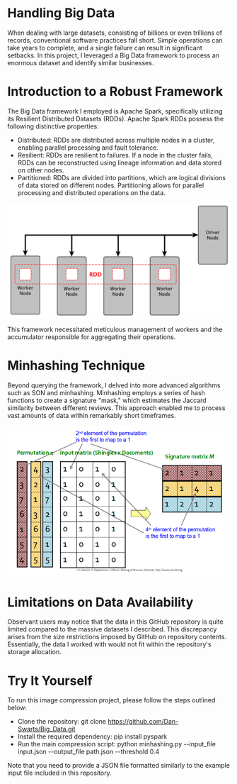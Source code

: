 # Handling Big Data

When dealing with large datasets, consisting of billions or even trillions of records, conventional software practices fall short. Simple operations can take years to complete, and a single failure can result in significant setbacks. In this project, I leveraged a Big Data framework to process an enormous dataset and identify similar businesses.

# Introduction to a Robust Framework

The Big Data framework I employed is Apache Spark, specifically utilizing its Resilient Distributed Datasets (RDDs). Apache Spark RDDs possess the following distinctive properties:

- Distributed: RDDs are distributed across multiple nodes in a cluster, enabling parallel processing and fault tolerance.
- Resilient: RDDs are resilient to failures. If a node in the cluster fails, RDDs can be reconstructed using lineage information and data stored on other nodes.
- Partitioned: RDDs are divided into partitions, which are logical divisions of data stored on different nodes. Partitioning allows for parallel processing and distributed operations on the data.

![RDD Diagram](README_assests/rdd_diagram.png)

This framework necessitated meticulous management of workers and the accumulator responsible for aggregating their operations.

# Minhashing Technique

Beyond querying the framework, I delved into more advanced algorithms such as SON and minhashing. Minhashing employs a series of hash functions to create a signature "mask," which estimates the Jaccard similarity between different reviews. This approach enabled me to process vast amounts of data within remarkably short timeframes.

![Minhashing example](README_assests/Min_hashing_example.png)

# Limitations on Data Availability

Observant users may notice that the data in this GitHub repository is quite limited compared to the massive datasets I described. This discrepancy arises from the size restrictions imposed by GitHub on repository contents. Essentially, the data I worked with would not fit within the repository's storage allocation.

# Try It Yourself

To run this image compression project, please follow the steps outlined below:

- Clone the repository: git clone https://github.com/Dan-Swarts/Big_Data.git
- Install the required dependency: pip install pyspark
- Run the main compression script: python minhashing.py --input_file input.json --output_file path.json --threshold 0.4

Note that you need to provide a JSON file formatted similarly to the example input file included in this repository.